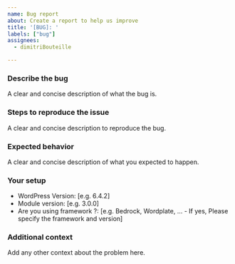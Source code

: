 ```yaml
---
name: Bug report
about: Create a report to help us improve
title: '[BUG]: '
labels: ["bug"]
assignees:
  - dimitriBouteille

---
```


### Describe the bug

A clear and concise description of what the bug is.

### Steps to reproduce the issue

A clear and concise description to reproduce the bug.

### Expected behavior

A clear and concise description of what you expected to happen.

### Your setup

- WordPress Version: [e.g. 6.4.2]
- Module version: [e.g. 3.0.0]
- Are you using framework ?: [e.g. Bedrock, Wordplate, ... - If yes, Please specify the framework and version]

### Additional context

Add any other context about the problem here.
